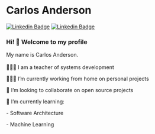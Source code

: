 # Carlos Anderson 

[![Linkedin Badge](https://img.shields.io/badge/-Github-black?style=flat-square&logo=Github&logoColor=white&link=https://github.com/karlscode)](https://github.com/karlscode)
[![Linkedin Badge](https://img.shields.io/badge/-LinkedIn-blue?style=flat-square&logo=Linkedin&logoColor=white&link=#)](#)

### Hi! 👋 Welcome to my profile
<p>
My name is Carlos Anderson.
<br><br>
👨🏽‍🏫 I am a teacher of systems development <p>
👨🏽‍💻 I’m currently working from home on personal projects <p>
🔭 I’m looking to collaborate on open source projects <p>
🌱 I’m currently learning: <p>
    - Software Architecture <p>
    - Machine Learning 
    
